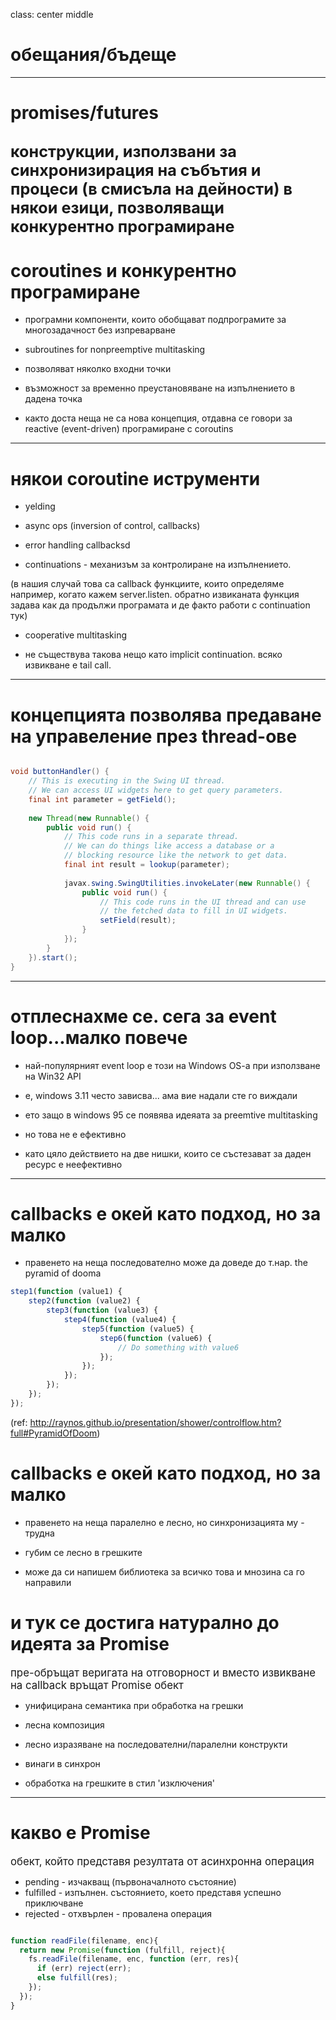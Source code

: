 class: center middle
# обещания/бъдеще 

---

# promises/futures

<big> конструкции, използвани за синхронизирация на събътия и процеси (в смисъла на дейности) в някои езици, позволяващи конкурентно програмиране </big>
---

# coroutines и конкурентно програмиране

* програмни компоненти, които обобщават подпрограмите за многозадачност без изпреварване

* subroutines for nonpreemptive multitasking

* позволяват няколко входни точки 

* възможност за временно преустановяване на изпълнението в дадена точка

* както доста неща не са нова концепция, отдавна се говори за reactive (event-driven) програмиране с coroutins

---

# някои coroutine иструменти

* yelding

* async ops (inversion of control, callbacks)

* error handling callbacksd

* continuations - механизъм за контролиране на изпълнението. 

(в нашия случай това са callback функциите, които определяме например, когато кажем server.listen. обратно извиканата функция задава как да продължи програмата и де факто работи с continuation тук)

* cooperative multitasking

* не съществува такова нещо като implicit continuation. всяко извикване е tail call.

---


# концепцията позволява предаване на управеление през thread-ове

```Java

void buttonHandler() {
    // This is executing in the Swing UI thread.
    // We can access UI widgets here to get query parameters.
    final int parameter = getField();
 
    new Thread(new Runnable() {
        public void run() {
            // This code runs in a separate thread.
            // We can do things like access a database or a 
            // blocking resource like the network to get data.
            final int result = lookup(parameter);
 
            javax.swing.SwingUtilities.invokeLater(new Runnable() {
                public void run() {
                    // This code runs in the UI thread and can use
                    // the fetched data to fill in UI widgets.
                    setField(result);
                }
            });
        }
    }).start();
}

```

---

# отплеснахме се. сега за event loop...малко повече

* най-популярният event loop е този на Windows OS-a при използване на Win32 API

* e, windows 3.11 често зависва... ама вие надали сте го виждали

* ето защо в windows 95 се появява идеяата за preemtive multitasking

* но това не е ефективно

* като цяло действието на две нишки, които се състезават за даден ресурс е неефективно

---

# callbacks е окей като подход, но за малко

* правенето на неща последователно може да доведе до т.нар. the pyramid of dooma

```JavaScript
step1(function (value1) {
    step2(function (value2) {
        step3(function (value3) {
            step4(function (value4) {
                step5(function (value5) {
                    step6(function (value6) {
                        // Do something with value6
                    });
                });
            });
        });
    });
}); 
```

(ref: http://raynos.github.io/presentation/shower/controlflow.htm?full#PyramidOfDoom)


# callbacks е окей като подход, но за малко

* правенето на неща паралелно е лесно, но синхронизацията му - трудна

* губим се лесно в грешките

* може да си напишем библиотека за всичко това и мнозина са го направили

# и тук се достига натурално до идеята за Promise 

<big>
 пре-обръщат веригата на отговорност и вместо извикване на callback връщат Promise обект   
</big>

* унифицирана семантика при обработка на грешки

* лесна композиция

* лесно изразяване на последователни/паралелни конструкти

* винаги в синхрон

* обработка на грешките в стил 'изключения'

---

# какво е Promise

<big> обект, който представя резултата от асинхронна операция </big>

* pending - изчакващ (първоначалното състояние)
* fulfilled - изпълнен. състоянието, което представя успешно приключване
* rejected - отхвърлен - провалена операция

```JavaScript

function readFile(filename, enc){
  return new Promise(function (fulfill, reject){
    fs.readFile(filename, enc, function (err, res){
      if (err) reject(err);
      else fulfill(res);
    });
  });
}

```
